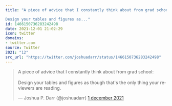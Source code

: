 ```yaml
---
title: "A piece of advice that I constantly think about from grad school:

Design your tables and figures as..."
id: 1466150736283242498
date: 2021-12-01 21:02:29
icon: twitter
domains:
- twitter.com
source: Twitter
2021: "12"
src_url: "https://twitter.com/joshuadarr/status/1466150736283242498"
---
```

<blockquote class="twitter-tweet" data-lang="nl" data-dnt="true"><p lang="en" dir="ltr">A piece of advice that I constantly think about from grad school:<br><br>Design your tables and figures as though that&#39;s the only thing your reviewers are reading.</p>&mdash; Joshua P. Darr (@joshuadarr) <a href="https://twitter.com/joshuadarr/status/1466150736283242498?ref_src=twsrc%5Etfw">1 december 2021</a></blockquote>
<script async src="https://platform.twitter.com/widgets.js" charset="utf-8"></script>

